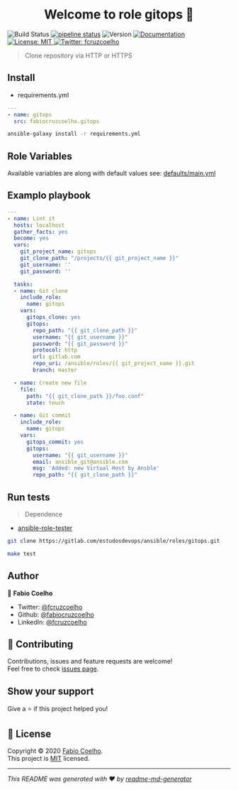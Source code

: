<h1 align="center">Welcome to role gitops 👋</h1>
<p>

  <img alt="Build Status" src="https://travis-ci.com/fabiocruzcoelho/ansible-role-gitops.svg?branch=master" /></a>
  <a href="https://gitlab.com/estudosdevops/ansible/roles/gitops/-/commits/master">
  <img alt="pipeline status" src="https://gitlab.com/estudosdevops/ansible/roles/gitops/badges/master/pipeline.svg" /></a>
  <img alt="Version" src="https://img.shields.io/badge/version-0.1.0-blue.svg?cacheSeconds=2592000" />
  <a href="https://gitlab.com/estudosdevops/ansible/roles/gitops/-/blob/master/README.md" target="_blank">
    <img alt="Documentation" src="https://img.shields.io/badge/documentation-yes-brightgreen.svg" />
  </a>
  <a href="https://gitlab.com/estudosdevops/ansible/roles/gitops/-/raw/master/LICENSE" target="_blank">
    <img alt="License: MIT" src="https://img.shields.io/badge/License-MIT-yellow.svg" />
  </a>
  <a href="https://twitter.com/fcruzcoelho" target="_blank">
    <img alt="Twitter: fcruzcoelho" src="https://img.shields.io/twitter/follow/fcruzcoelho.svg?style=social" />
  </a>
</p>

> Clone repository via HTTP or HTTPS

## Install

- requirements.yml

```yml
---
- name: gitops
  src: fabiocruzcoelho.gitops
```

```sh
ansible-galaxy install -r requirements.yml
```

## Role Variables

Available variables are along with default values see: [defaults/main.yml](https://gitlab.com/estudosdevops/ansible/roles/gitops/-/blob/master/defaults/main.yml)

## Examplo playbook

```yml
---
- name: Lint it
  hosts: localhost
  gather_facts: yes
  become: yes
  vars:
    git_project_name: gitops
    git_clone_path: "/projects/{{ git_project_name }}"
    git_username: ''
    git_password: ''

  tasks:
  - name: Git clone
    include_role:
      name: gitops
    vars:
      gitops_clone: yes
      gitops:
        repo_path: "{{ git_clone_path }}"
        username: "{{ git_username }}"
        password: "{{ git_password }}"
        protocol: http
        url: gitlab.com
        repo_uri: /ansible/roles/{{ git_project_name }}.git
        branch: master

  - name: Create new file
    file:
      path: "{{ git_clone_path }}/foo.conf"
      state: touch

  - name: Git commit
    include_role:
      name: gitops
    vars:
      gitops_commit: yes
      gitops:
        username: "{{ git_username }}"
        email: ansible_git@ansible.com
        msg: 'Added: new Virtual Host by Ansble'
        repo_path: "{{ git_clone_path }}"
```

## Run tests

> Dependence

- [ansible-role-tester](https://github.com/fubarhouse/ansible-role-tester)

```sh
git clone https://gitlab.com/estudosdevops/ansible/roles/gitops.git
```

```sh
make test
```

## Author

👤 **Fabio Coelho**

* Twitter: [@fcruzcoelho](https://twitter.com/fcruzcoelho)
* Github: [@fabiocruzcoelho](https://github.com/fabiocruzcoelho)
* LinkedIn: [@fcruzcoelho](https://linkedin.com/in/fcruzcoelho)

## 🤝 Contributing

Contributions, issues and feature requests are welcome!
<br />Feel free to check [issues page](https://gitlab.com/estudosdevops/ansible/roles/gitops/-/issues).

## Show your support

Give a ⭐️ if this project helped you!

## 📝 License

Copyright © 2020 [Fabio Coelho](https://github.com/fabiocruzcoelho).<br />
This project is [MIT](https://pt.wikipedia.org/wiki/Licen%C3%A7a_MIT) licensed.

***
_This README was generated with ❤️ by [readme-md-generator](https://github.com/kefranabg/readme-md-generator)_
